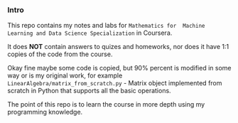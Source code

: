 ### Intro
This repo contains my notes and labs for `Mathematics for 
Machine Learning and Data Science Specialization` in Coursera.  

It does **NOT** contain answers to quizes and homeworks, nor 
does it have 1:1 copies of the code from the course.  

Okay fine maybe some code is copied, but 90% percent is modified 
in some way or is my original work, for example 
`LinearAlgebra/matrix_from_scratch.py` - 
Matrix object implemented from scratch in Python that supports 
all the basic operations.  

The point of this repo is to learn the course in more depth 
using my programming knowledge.  

